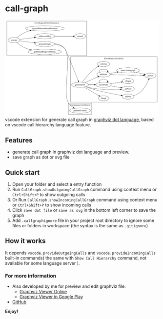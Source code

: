 # call-graph

![call-graph](./images/call_graph_outgoing.png)
vscode extension for generate call graph in [graphviz dot language](https://www.graphviz.org/doc/info/lang.html), based on vscode call hierarchy language feature.

## Features

* generate call graph in graphviz dot language and preview.
* save graph as dot or svg file

## Quick start
1. Open your folder and select a entry function
2. Run `CallGraph.showOutgoingCallGraph` command using context menu or `Ctrl+Shift+P` to show outgoing calls
3. Or Run `CallGraph.showIncomingCallGraph` command using context menu or `Ctrl+Shift+P` to show incoming calls
4. Click `save dot file` or `save as svg` in the bottom left corner to save the graph
5. Add `.callgraphignore` file in your project root directory to ignore some files or folders in workspace (the syntax is the same as `.gitignore`)

## How it works
It depends `vscode.provideOutgoingCalls` and `vscode.provideIncomingCalls` built-in commands( the same with `Show Call Hierarchy` command, not available for some language server ).

### For more information
* Also developed by me for preview and edit graphviz file:
  - [Graphviz Viewer Online](https://graphviz.net)
  - [Graphviz Viewer in Google Play](https://play.google.com/store/apps/details?id=indie.haozi.gvviewer)
* [GitHub](https://github.com/beicause/call-graph)

**Enjoy!**
